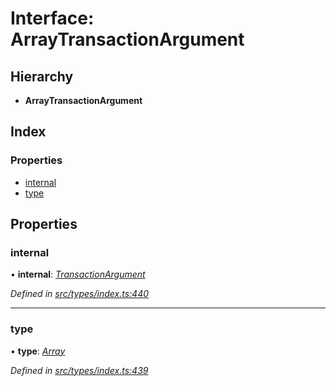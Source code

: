 # Interface: ArrayTransactionArgument

## Hierarchy

* **ArrayTransactionArgument**

## Index

### Properties

* [internal](arraytransactionargument.md#internal)
* [type](arraytransactionargument.md#type)

## Properties

###  internal

• **internal**: *[TransactionArgument](../globals.md#transactionargument)*

*Defined in [src/types/index.ts:440](https://github.com/PolymathNetwork/polymesh-sdk/blob/35ecc64/src/types/index.ts#L440)*

___

###  type

• **type**: *[Array](../enums/transactionargumenttype.md#array)*

*Defined in [src/types/index.ts:439](https://github.com/PolymathNetwork/polymesh-sdk/blob/35ecc64/src/types/index.ts#L439)*
